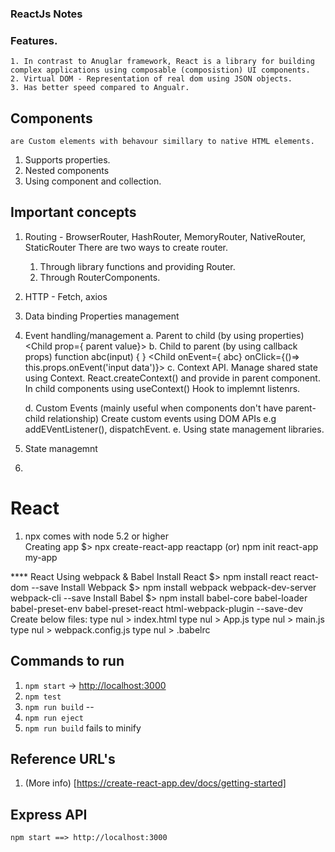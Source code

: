 ### ReactJs Notes
### Features.
    1. In contrast to Anuglar framework, React is a library for building complex applications using composable (composistion) UI components.
    2. Virtual DOM - Representation of real dom using JSON objects.
    3. Has better speed compared to Angualr.

## Components 
    are Custom elements with behavour simillary to native HTML elements.
 1. Supports properties.
 2. Nested components
 3. Using component and collection.


## Important concepts
1. Routing - BrowserRouter, HashRouter, MemoryRouter, NativeRouter, StaticRouter
    There are two ways to create router.
    1. Through library functions and providing Router.  <RouterProvider router={router} />
    2. Through RouterComponents.

2. HTTP - Fetch, axios 

3. Data binding
    Properties management

4. Event handling/management
    a. Parent to child (by using properties) 
        <Parent> <Child prop={ parent value}> <Child> <Parent>
    b. Child to parent (by using callback props)
         function abc(input) {   }
        <Parent> <Child onEvent={ abc}  onClick={()=> this.props.onEvent('input data')}> <Child> <Parent>
    c. Context API.
        Manage shared state using Context. 
          React.createContext() and provide in parent component. In child components using useContext() Hook to implemnt listenrs. 

    d. Custom Events (mainly useful when components don't have parent-child relationship)
       Create custom events using DOM APIs e.g addEVentListener(), dispatchEvent.
    e. Using state management libraries.

5. State managemnt 

6. 

# React
1) npx comes with node 5.2 or higher    
Creating app $> npx create-react-app reactapp   (or) npm init react-app my-app

**** React Using webpack & Babel
Install React $> npm install react react-dom --save
Install Webpack $> npm install webpack webpack-dev-server webpack-cli --save
Install Babel  $> npm install babel-core babel-loader babel-preset-env babel-preset-react html-webpack-plugin --save-dev
Create below files:
type nul > index.html
type nul > App.js
type nul > main.js
type nul > webpack.config.js
type nul > .babelrc



## Commands to run 
 1. `npm start`  -> [http://localhost:3000](http://localhost:3000)
 2. `npm test`
 3. `npm run build` --
 4. `npm run eject`
 5. `npm run build` fails to minify

## Reference URL's
 1. (More info) [https://create-react-app.dev/docs/getting-started]



## Express API
    npm start ==> http://localhost:3000